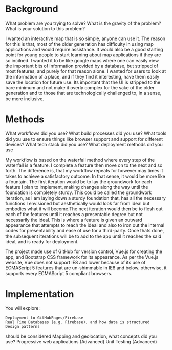 # Background

What problem are you trying to solve? What is the gravity of the problem? What is your solution to this problem?

I wanted an interactive map that is so simple, anyone can use it. The reason for this is that, most of the older 
generation has difficulty in using map applications and would require assistance. It would also be a good starting 
point for young people to start learning about map applications if they are so incilned. I wanted it to be like google 
maps where one can easily view the important bits of information provided by a database, but stripped of most features, 
and purely for that reason alone. I wanted for users to look at the information of a place, and if they find it interesting, 
have them easily save the location for future use. Its important that the UI is stripped to the bare minimum and not 
make it overly complex for the sake of the older generation and to those that are technologically challenged to, in a sense, 
be more inclusive.

# Methods

What workflows did you use? What build processes did you use? What tools did you use to ensure things like browser support and
support for different devices? What tech stack did you use? What deployment methods did you use

My workflow is based on the waterfall method where every step of the waterfall is a feature. I complete a feature then move on 
to the next and so forth. The difference is, that my workflow repeats for however may times it takes to achieve a satisfactory 
outcome. In that sense, it would be more like a fountain. The first iteration would be to lay the groundwork for each feature I 
plan to implement, making changes along the way until the foundation is completely sturdy. This could be called the groundwork 
iteration, as I am laying down a sturdy foundation that, has all the necessary functions I envisioned but 
aesthetically would look far from ideal but embodies what it will become.The next iteration would then be to flesh out each of 
the features until it reaches a presentable degree but not necessarily the ideal. This is where a feature is given an outward 
appearance that attempts to reach the ideal and also to iron out the internal codes for presentability and ease of use for a 
third-party. Once thats done, the subsequent iterations will be to add to the app until it reaches the said ideal, and is ready 
for deployment.

The project made use of GitHub for version control, Vue.js for creating the app, and Bootstrap CSS framework for its appearance.
As per the Vue.js website, Vue does not support IE8 and lower because of its use of ECMAScript 5 features that are un-shimmable
in IE8 and below. otherwise, it supports every ECMAScript 5 compliant browsers. 

# Implementation

You will explore:

    Deployment to GitHubPages/Firebase
    Real Time Databases (e.g. Firebase), and how data is structured
    Design patterns

should be considered
Mapping and geolocation, what concepts did you use?
Progressive web applications (Advanced)
Unit Testing (Advanced)
